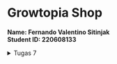 # Growtopia Shop

<b>Name: Fernando Valentino Sitinjak</b> <br>
<b>Student ID: 220608133</b> <br>

<details>
<summary>Tugas 7</summary>
1. <b>Stateless widget</b> adalah widget yang tidak berubah baik tampilan ataupun propertinya saat aplikasi sedang dijalankan. Widget ini tidak akan bisa dibuat kembali atau diubah ketika aplikasi yang kita gunakan sedang bekerja. Singkatnya, stateless widget adalah widget untuk tampilan statis

   <b>Stateful widget</b> adalah widget yang dapat berubah seiring program dijalankan. Widget ini bersifat dinamis, sehingga dapat berubah-berubah baik tampilan, maupun propertinya. Widget ini dapat berubah-ubah dengan adanya sebuah interaksi atau respons terhadap suatu event yang terpicu ketika menerima action dari user ataupun menerima data.

2. Widget yang digunakan
   <ul>
   <li><b>MyHomePage</b>: Widget utama yang berguna untuk menampilkan semua item</li>
   <li><b>Appbar</b>: Widget yang menampilkan bar pada bagian atas aplikasi</li>
   <li><b>Scaffold</b>: Widget yang berguna untuk menampilkan kerangka pada aplikasi</li>
   <li><b>Icon</b>: Widget yang berguna untuk menampilkan icon, dalam konteks ini digunakan pada card</li>
   <li><b>ShopCard: Widget yang berguna untuk menampilkan item dalam bentuk card</b></li>
   <li><b>SnackBar</b>: Widget yang berguna untuk menampilkan pesan ketika item diklik</li>
   <li><b>Padding</b>: Widget yang digunakan untuk menambahkan jarak (padding) di sekitar kontennya</li>
   <li><b>Column</b>: Widget layout yang digunakan untuk menampilkan child widgets secara vertikal</li>
   </ul>
   <p>Dan masih banyak lagi...</p>

3. <b>IMPLEMENTASI CHECKLIST</b>
   <ol>
   <li>Membuat program flutter baru dengan nama <b>growtopia_shop</b>
   ```shell
   flutter create growtopia_shop
   ```
   </li>
   <li>Melakukan beberapa import pada file <b>main.dart</b><br>
   ```dart
   import 'package:flutter/material.dart'; 
   // material.dart merupakan package yang berisikan widget-widget yang dapat digunakan
   import 'package:growtopia_shop/menu.dart';
   // menu.dart merupakan package yang berisikan tampilan yang ingin ditampilkan pada aplikasi
   ```
   </li>
   <li>Membuat widget <b>ShopItem</b> pada <b>MyHomePage</b><br>
   ```dart
   ShopItem("Lihat Item", Icons.checklist, const Color.fromARGB(233, 230, 166, 198)),
   ShopItem("Tambah Item", Icons.add_shopping_cart, const Color.fromARGB(233, 215, 210, 213)),
   ShopItem("Logout", Icons.logout, const Color.fromARGB(233, 54, 10, 32)),
   ```
   </li>
   <li>Pada class <b>ShopCard</b> menambahkan potongan kode</li><br>
   ```dart
   class ShopCard extends StatelessWidget {
       final ShopItem item;

       const ShopCard(this.item, {super.key}); // Constructor

       @override
       Widget build(BuildContext context) {
            return Material(
            color: item.color,
            child: InkWell(
                // Area responsive terhadap sentuhan
                onTap: () {
                // Memunculkan SnackBar ketika diklik
                ScaffoldMessenger.of(context)
                    ..hideCurrentSnackBar()
                    ..showSnackBar(SnackBar(
                        content: Text("Kamu telah menekan tombol ${item.name}!")));
                },
   ```
   </ol>
</details>
